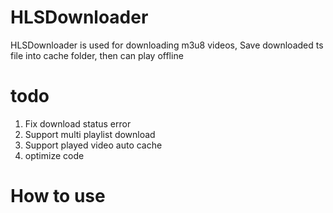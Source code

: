 # HLSDownloader

HLSDownloader is used for downloading m3u8 videos, Save downloaded ts file into cache folder, then can play offline


# todo
1. Fix download status error
2. Support multi playlist download
3. Support played video auto cache
4. optimize code

# How to use
